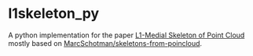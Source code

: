 # l1skeleton_py

A python implementation for the paper [L1-Medial Skeleton of Point Cloud](https://vcc.tech/research/2013/L1skeleton) 
mostly based on [MarcSchotman/skeletons-from-poincloud](https://github.com/MarcSchotman/skeletons-from-poincloud).  



